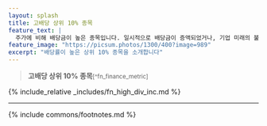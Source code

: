 ```yaml
---
layout: splash
title: 고배당 상위 10% 종목
feature_text: |
  주가에 비해 배당금이 높은 종목입니다. 일시적으로 배당금이 증액되었거나, 기업 미래의 불투명으로 낮은 주가가 형성되어 고배당으로 분류될 수도 있습니다.
feature_image: "https://picsum.photos/1300/400?image=989"
excerpt: "배당률이 높은 상위 10% 종목을 소개합니다"
---
```


> **고배당 상위 10% 종목**<small>[^fn_finance_metric]</small>

{% include_relative _includes/fn_high_div_inc.md %}

---
{% include commons/footnotes.md %}
